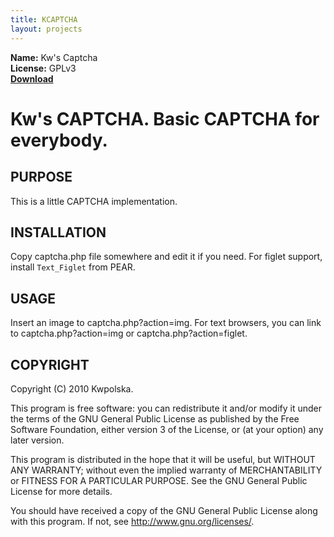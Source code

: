 ```yaml
---
title: KCAPTCHA
layout: projects
---
```

**Name:** Kw's Captcha  
**License:** GPLv3  
**[Download](https://github.com/downloads/Kwpolska/kru/kcaptcha.tar.gz)**

Kw's CAPTCHA.  Basic CAPTCHA for everybody.
==============

PURPOSE
-------
This is a little CAPTCHA implementation.

INSTALLATION
------------
Copy captcha.php file somewhere and edit it if you need.  For figlet support,
install `Text_Figlet` from PEAR.

USAGE
-----
Insert an image to captcha.php?action=img.  For text browsers, you can link to
captcha.php?action=img or captcha.php?action=figlet.

COPYRIGHT
---------
Copyright (C) 2010 Kwpolska.

This program is free software: you can redistribute it and/or modify
it under the terms of the GNU General Public License as published by
the Free Software Foundation, either version 3 of the License, or
(at your option) any later version.

This program is distributed in the hope that it will be useful,
but WITHOUT ANY WARRANTY; without even the implied warranty of
MERCHANTABILITY or FITNESS FOR A PARTICULAR PURPOSE.  See the
GNU General Public License for more details.

You should have received a copy of the GNU General Public License
along with this program.  If not, see <http://www.gnu.org/licenses/>.
